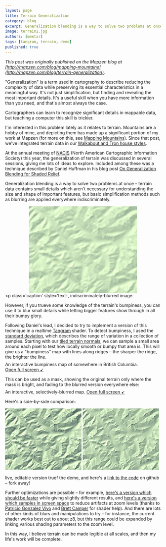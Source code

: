 ```yaml
---
layout: page
title: Terrain Generalization
category: blog
excerpt: Generalization blending is a way to solve two problems at once – terrain data contains small details which aren't necessary for understanding the shape and location of important features, but basic simplification methods such as blurring are applied everywhere indiscriminately.
image: terrain2.jpg
authors: [meetar]
tags: [tangram, terrain, demo]
published: true
---
```



<script>
function elementIntersectsViewport (el) {
  var top = el.offsetTop;
  var height = el.offsetHeight;

  while(el.offsetParent) {
    el = el.offsetParent;
    top += el.offsetTop;
  }

  return (
    top < (window.pageYOffset + window.innerHeight) &&
    (top + height) > window.pageYOffset
  );
}

function hide(el) {
    iframe = el.getElementsByTagName("iframe")[0];
    if (typeof iframe != "undefined") el.removeChild(iframe);
}
function show(el) {
    iframe = el.getElementsByTagName("iframe")[0];
    if (typeof iframe == "undefined") {
        iframe = document.createElement("iframe");
        el.appendChild(iframe);
        iframe.style.height = "100%";
        iframe.src = el.getAttribute("source");
    }
}

// check visibility every half-second, hide off-screen demos to go easy on the GPU

setInterval( function() {
    var elements = document.getElementsByClassName("demo-wrapper");
    for (var i=0; i < elements.length; i++) {
        el = elements[i];
        if (elementIntersectsViewport(el) || (i == 0 && window.pageYOffset < 500)) {
            show(el);
            show(elements[i+1]);
            for (var j=0; j < elements.length; j++) {
                if (j != i && j != i+1) {
                    hide(elements[j]);
                }
            }
            break;
        }
    }
}, 500);

</script>

<style>
.envmap {
    vertical-align: top;
    width: 25%;
    max-height: 150px;
    max-width: 150px;
    float: left;
}
.envframe {
    height: 150px;
    width: 75%;
}
.envwrapper {
    height: 150px;
    width: 100%;
}

iframe.envframe {
    width: 75%;
}

.static-content img:not([width]):not([height]).envmap {
    width: 25%;
    margin: 0;
}

.demo-wrapper {
    max-height: 60vh;
}

.caption {
    margin-top: -.5em;
}
</style>
_This post was originally published on the Mapzen blog at [http://mapzen.com/blog/mapping-mountains](http://mapzen.com/blog/terrain-generalization)._

"Generalization" is a term used in cartography to describe reducing the complexity of data while preserving its essential characteristics in a meaningful way. It's not just simplification, but finding and revealing the most important details. It's a useful skill when you have more information than you need, and that's almost always the case.

Cartographers can learn to recognize significant details in mappable data, but teaching a computer this skill is trickier.

I'm interested in this problem lately as it relates to terrain. Mountains are a hobby of mine, and depicting them has made up a significant portion of my work at Mapzen (for more on this, see [Mapping Mountains](https://mapzen.com/blog/mapping-mountains)). Since that post, we've integrated terrain data in our [Walkabout and Tron house styles](https://mapzen.com/products/maps/).

At the annual meeting of [NACIS](http://nacis.org) (North American Cartographic Information Society) this year, the generalization of terrain was discussed in several sessions, giving me lots of ideas to explore. Included among these was a technique described by Daniel Huffman in his blog post [On Generalization Blending for Shaded Relief](https://somethingaboutmaps.wordpress.com/2011/10/18/on-generalization-blending-for-shaded-relief/).

Generalization blending is a way to solve two problems at once – terrain data contains small details which aren't necessary for understanding the size and shape of important features, but basic simplification methods such as blurring are applied everywhere indiscriminately.

<img src="assets/terrain-generalization/blurred.jpg" alt="blurred terrain" style="width: 350px; margin: 0 auto; display: block;"><p class='caption' style='text-, indiscriminately-blurred image.</p>

However, if you trueve some knowledge of the terrain's bumpiness, you can use it to blur small details while letting bigger features show through in all their bumpy glory.

Following Daniel's lead, I decided to try to implement a version of this technique in a realtime [Tangram](https://mapzen.com/products/tangram) shader. To detect bumpiness, I used the [standard deviation](https://en.wikipedia.org/wiki/Standard_deviation), which describes the range of variation in a collection of samples. Starting with our [tiled terrain normals](https://mapzen.com/documentation/terrain-tiles/), we can sample a small area around each pixel to test how locally smooth or bumpy that area is. This will give us a "bumpiness" map with lines along ridges – the sharper the ridge, the brighter the line.

<div class="demo-wrapper" source="https://tangrams.github.io/terrain-demos/?noscroll&url=styles/green-stdev.yaml#10/57.0719/-126.2290"></div>
<p class='caption'>An interactive bumpiness map of somewhere in British Columbia. <a style="font-weight:normal" href="http://tangrams.github.io/terrain-demos/?url=styles/green-stdev.yaml#10/57.0719/-126.2290" target="_blank">Open&nbsp;full&nbsp;screen&nbsp;➹</a></p>

This can be used as a mask, showing the original terrain only where the mask is bright, and fading to the blurred version everywhere else:

<div class="demo-wrapper" source="https://tangrams.github.io/terrain-demos/?noscroll&url=styles/green-selectiveblur.yaml#10/57.0719/-126.2290"></div>
<p class='caption'>An interactive, selectively-blurred map. <a style="font-weight:normal" href="http://tangrams.github.io/terrain-demos/?url=styles/green-selectiveblur.yaml#10/57.0719/-126.2290" target="_blank">Open&nbsp;full&nbsp;screen&nbsp;➹</a></p>

Here's a side-by-side comparison:

<div style="margin: inherit auto; display: block;"><img src="assets/terrain-generalization/terrain1.jpg" alt="unblurred terrain" style="width: 49%; display: inline; margin: 0; margin-right: 4px;"><img src="assets/terrain-generalization/terrain2.jpg" alt="selectively blurred terrain" style="width: 49%; display: inline; margin: 0;"></div><p class='followed by selectively blurred terrain. I am pleased.</p>

Here's a [live, editable version truef the demo](https://mapzen.com/tangram/play/?scene=https://raw.githubusercontent.com/tangrams/terrain-demos/gh-pages/styles/green-selectiveblur.yaml#10.1375/51.0141/-117.6778), and here's a [link to the code](https://github.com/tangrams/terrain-demos/blob/gh-pages/styles/green-selectiveblur.yaml) on github – fork away!

Further optimizations are possible – for example, [here's a version which should be faster](https://github.com/tangrams/terrain-demos/blob/gh-pages/styles/green-stdev-opt.yaml) while giving slightly different results, and [here's a version which samples in screen space](https://github.com/tangrams/terrain-demos/blob/gh-pages/styles/green-stdev-adjusted.yaml) to reduce artifacts at zoom levels (thanks to [Patricio Gonzalez Vivo](https://twitter.com/patriciogv) and [Brett Camper](https://github.com/bcamper) for shader help). And there are lots of other kinds of blurs and manipulations to try – for instance, the current shader works best out to about z8, but this range could be expanded by linking various shading parameters to the zoom level.

In this way, I believe terrain can be made legible at all scales, and then my life's work will be complete.
